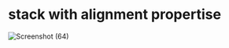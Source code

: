 # stack with alignment propertise

![Screenshot (64)](https://user-images.githubusercontent.com/88321261/131130357-3a39c7bf-c1de-4d2a-9fbf-c7eef1bb756e.png)

